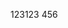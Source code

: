 <!--
 * @Author: ScauBosco
 * @Date: 2024-04-01 15:59:57
 * @LastEditors: ScauBosco
 * @LastEditTime: 2024-04-01 16:01:45
-->
123123
456